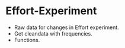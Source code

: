 # Effort-Experiment

- Raw data for changes in Effort experiment.
- Get cleandata with frequencies.
- Functions.

